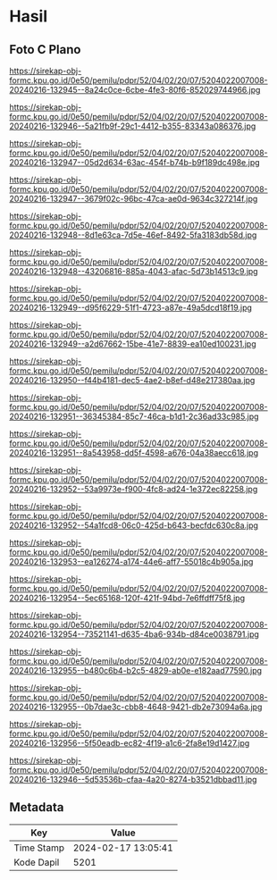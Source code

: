 # Hasil

## Foto C Plano

https://sirekap-obj-formc.kpu.go.id/0e50/pemilu/pdpr/52/04/02/20/07/5204022007008-20240216-132945--8a24c0ce-6cbe-4fe3-80f6-852029744966.jpg

https://sirekap-obj-formc.kpu.go.id/0e50/pemilu/pdpr/52/04/02/20/07/5204022007008-20240216-132946--5a21fb9f-29c1-4412-b355-83343a086376.jpg

https://sirekap-obj-formc.kpu.go.id/0e50/pemilu/pdpr/52/04/02/20/07/5204022007008-20240216-132947--05d2d634-63ac-454f-b74b-b9f189dc498e.jpg

https://sirekap-obj-formc.kpu.go.id/0e50/pemilu/pdpr/52/04/02/20/07/5204022007008-20240216-132947--3679f02c-96bc-47ca-ae0d-9634c327214f.jpg

https://sirekap-obj-formc.kpu.go.id/0e50/pemilu/pdpr/52/04/02/20/07/5204022007008-20240216-132948--8d1e63ca-7d5e-46ef-8492-5fa3183db58d.jpg

https://sirekap-obj-formc.kpu.go.id/0e50/pemilu/pdpr/52/04/02/20/07/5204022007008-20240216-132948--43206816-885a-4043-afac-5d73b14513c9.jpg

https://sirekap-obj-formc.kpu.go.id/0e50/pemilu/pdpr/52/04/02/20/07/5204022007008-20240216-132949--d95f6229-51f1-4723-a87e-49a5dcd18f19.jpg

https://sirekap-obj-formc.kpu.go.id/0e50/pemilu/pdpr/52/04/02/20/07/5204022007008-20240216-132949--a2d67662-15be-41e7-8839-ea10ed100231.jpg

https://sirekap-obj-formc.kpu.go.id/0e50/pemilu/pdpr/52/04/02/20/07/5204022007008-20240216-132950--f44b4181-dec5-4ae2-b8ef-d48e217380aa.jpg

https://sirekap-obj-formc.kpu.go.id/0e50/pemilu/pdpr/52/04/02/20/07/5204022007008-20240216-132951--36345384-85c7-46ca-b1d1-2c36ad33c985.jpg

https://sirekap-obj-formc.kpu.go.id/0e50/pemilu/pdpr/52/04/02/20/07/5204022007008-20240216-132951--8a543958-dd5f-4598-a676-04a38aecc618.jpg

https://sirekap-obj-formc.kpu.go.id/0e50/pemilu/pdpr/52/04/02/20/07/5204022007008-20240216-132952--53a9973e-f900-4fc8-ad24-1e372ec82258.jpg

https://sirekap-obj-formc.kpu.go.id/0e50/pemilu/pdpr/52/04/02/20/07/5204022007008-20240216-132952--54a1fcd8-06c0-425d-b643-becfdc630c8a.jpg

https://sirekap-obj-formc.kpu.go.id/0e50/pemilu/pdpr/52/04/02/20/07/5204022007008-20240216-132953--ea126274-a174-44e6-aff7-55018c4b905a.jpg

https://sirekap-obj-formc.kpu.go.id/0e50/pemilu/pdpr/52/04/02/20/07/5204022007008-20240216-132954--5ec65168-120f-421f-94bd-7e6ffdff75f8.jpg

https://sirekap-obj-formc.kpu.go.id/0e50/pemilu/pdpr/52/04/02/20/07/5204022007008-20240216-132954--73521141-d635-4ba6-934b-d84ce0038791.jpg

https://sirekap-obj-formc.kpu.go.id/0e50/pemilu/pdpr/52/04/02/20/07/5204022007008-20240216-132955--b480c6b4-b2c5-4829-ab0e-e182aad77590.jpg

https://sirekap-obj-formc.kpu.go.id/0e50/pemilu/pdpr/52/04/02/20/07/5204022007008-20240216-132955--0b7dae3c-cbb8-4648-9421-db2e73094a6a.jpg

https://sirekap-obj-formc.kpu.go.id/0e50/pemilu/pdpr/52/04/02/20/07/5204022007008-20240216-132956--5f50eadb-ec82-4f19-a1c6-2fa8e19d1427.jpg

https://sirekap-obj-formc.kpu.go.id/0e50/pemilu/pdpr/52/04/02/20/07/5204022007008-20240216-132946--5d53536b-cfaa-4a20-8274-b3521dbbad11.jpg


## Metadata

| Key        | Value               |
| ---------- | ------------------- |
| Time Stamp | 2024-02-17 13:05:41 |
| Kode Dapil | 5201                |



